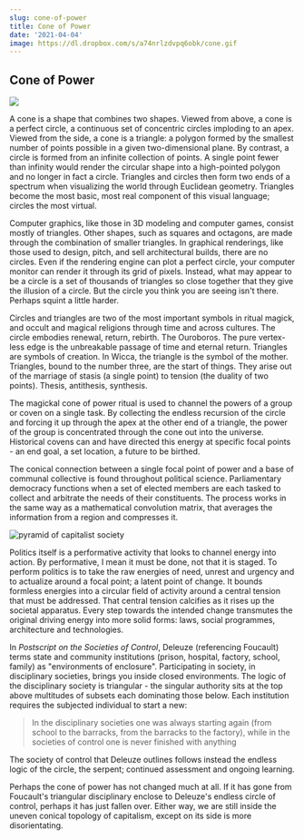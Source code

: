 ```yaml
---
slug: cone-of-power
title: Cone of Power
date: '2021-04-04'
image: https://dl.dropbox.com/s/a74nrlzdvpq6obk/cone.gif
---
```


## Cone of Power

![](https://i.imgur.com/Co4AF1z.gif)

A cone is a shape that combines two shapes. Viewed from above, a cone is a perfect circle, a continuous set of concentric circles imploding to an apex. Viewed from the side, a cone is a triangle: a polygon formed by the smallest number of points possible in a given two-dimensional plane. By contrast, a circle is formed from an infinite collection of points. A single point fewer than infinity would render the circular shape into a high-pointed polygon and no longer in fact a circle. Triangles and circles then form two ends of a spectrum when visualizing the world through Euclidean geometry. Triangles become the most basic, most real component of this visual language; circles the most virtual.

Computer graphics, like those in 3D modeling and computer games, consist mostly of triangles. Other shapes, such as squares and octagons, are made through the combination of smaller triangles. In graphical renderings, like those used to design, pitch, and sell architectural builds, there are no circles. Even if the rendering engine can plot a perfect circle, your computer monitor can render it through its grid of pixels. Instead, what may appear to be a circle is a set of thousands of triangles so close together that they give the illusion of a circle. But the circle you think you are seeing isn't there. Perhaps squint a little harder.

Circles and triangles are two of the most important symbols in ritual magick, and occult and magical religions through time and across cultures. The circle embodies renewal, return, rebirth. The Ouroboros. The pure vertex-less edge is the unbreakable passage of time and eternal return. Triangles are symbols of creation. In Wicca, the triangle is the symbol of the mother. Triangles, bound to the number three, are the start of things. They arise out of the marriage of stasis (a single point) to tension (the duality of two points). Thesis, antithesis, synthesis.

The magickal cone of power ritual is used to channel the powers of a group or coven on a single task. By collecting the endless recursion of the circle and forcing it up through the apex at the other end of a triangle, the power of the group is concentrated through the cone out into the universe. Historical covens can and have directed this energy at specific focal points - an end goal, a set location, a future to be birthed.

The conical connection between a single focal point of power and a base of communal collective is found throughout political science. Parliamentary democracy functions when a set of elected members are each tasked to collect and arbitrate the needs of their constituents. The process works in the same way as a mathematical convolution matrix, that averages the information from a region and compresses it.

![pyramid of capitalist society](https://upload.wikimedia.org/wikipedia/commons/thumb/2/26/Anti-capitalism_color%E2%80%94_Restored.png/1280px-Anti-capitalism_color%E2%80%94_Restored.png)

Politics itself is a performative activity that looks to channel energy into action. By performative, I mean it must be done, not that it is staged. To perform politics is to take the raw energies of need, unrest and urgency and to actualize around a focal point; a latent point of change. It bounds formless energies into a circular field of activity around a central tension that must be addressed. That central tension calcifies as it rises up the societal apparatus. Every step towards the intended change transmutes the original driving energy into more solid forms: laws, social programmes, architecture and technologies.

In *Postscript on the Societies of Control*, Deleuze (referencing Foucault) terms state and community institutions (prison, hospital, factory, school, family) as "environments of enclosure". Participating in society, in disciplinary societies, brings you inside closed environments. The logic of the disciplinary society is triangular - the singular authority sits at the top above multitudes of subsets each dominating those below. Each institution requires the subjected individual to start a new:

> In the disciplinary societies one was always starting again (from school to the barracks, from the barracks to the factory), while in the societies of control one is never finished with anything

The society of control that Deleuze outlines follows instead the endless logic of the circle, the serpent; continued assessment and ongoing learning.

Perhaps the cone of power has not changed much at all. If it has gone from Foucault's triangular disciplinary enclose to Deleuze's endless circle of control, perhaps it has just fallen over. Either way, we are still inside the uneven conical topology of capitalism, except on its side is more disorientating.
